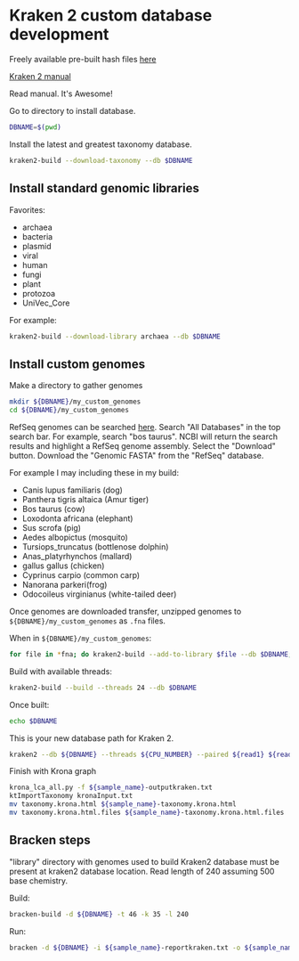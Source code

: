 # Kraken 2 custom database development

Freely available pre-built hash files [here](https://benlangmead.github.io/aws-indexes/k2)

[Kraken 2 manual](https://github.com/DerrickWood/kraken2/wiki/Manual)

Read manual.  It's Awesome!

Go to directory to install database.

```bash
DBNAME=$(pwd)
```

Install the latest and greatest taxonomy database.

```bash
kraken2-build --download-taxonomy --db $DBNAME
```

## Install standard genomic libraries

Favorites:

- archaea
- bacteria
- plasmid
- viral
- human
- fungi
- plant
- protozoa
- UniVec_Core

For example:

```bash
kraken2-build --download-library archaea --db $DBNAME
```

## Install custom genomes

Make a directory to gather genomes

```bash
mkdir ${DBNAME}/my_custom_genomes
cd ${DBNAME}/my_custom_genomes
```

RefSeq genomes can be searched [here](https://www.ncbi.nlm.nih.gov/).  Search "All Databases" in the top search bar.  For example, search "bos taurus".  NCBI will return the search results and highlight a RefSeq genome assembly.  Select the "Download" button.  Download the "Genomic FASTA" from the "RefSeq" database.  

For example I may including these in my build:

- Canis lupus familiaris (dog)
- Panthera tigris altaica (Amur tiger)
- Bos taurus (cow)
- Loxodonta africana (elephant)
- Sus scrofa (pig)
- Aedes albopictus (mosquito)
- Tursiops_truncatus (bottlenose dolphin)
- Anas_platyrhynchos (mallard)
- gallus gallus (chicken)
- Cyprinus carpio (common carp)
- Nanorana parkeri(frog)
- Odocoileus virginianus (white-tailed deer)

Once genomes are downloaded transfer, unzipped genomes to `${DBNAME}/my_custom_genomes` as `.fna` files.

When in `${DBNAME}/my_custom_genomes`:

```bash
for file in *fna; do kraken2-build --add-to-library $file --db $DBNAME; done
```

Build with available threads:

```bash
kraken2-build --build --threads 24 --db $DBNAME
```

Once built:

```bash
echo $DBNAME
```

This is your new database path for Kraken 2.

```bash
kraken2 --db ${DBNAME} --threads ${CPU_NUMBER} --paired ${read1} ${read2} --output ${sample_name}-outputkraken.txt --report ${sample_name}-reportkraken.txt
```

Finish with Krona graph

```bash
krona_lca_all.py -f ${sample_name}-outputkraken.txt
ktImportTaxonomy kronaInput.txt
mv taxonomy.krona.html ${sample_name}-taxonomy.krona.html
mv taxonomy.krona.html.files ${sample_name}-taxonomy.krona.html.files
```

## Bracken steps

"library" directory with genomes used to build Kraken2 database must be present at kraken2 database location.  Read length of 240 assuming 500 base chemistry.

Build:
```bash
bracken-build -d ${DBNAME} -t 46 -k 35 -l 240
```

Run:
```bash
bracken -d ${DBNAME} -i ${sample_name}-reportkraken.txt -o ${sample_name}-bracken.txt -r 240
```